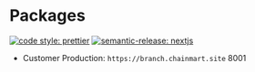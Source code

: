 # Packages

[![code style: prettier](https://img.shields.io/badge/code_style-prettier-ff69b4.svg?style=flat-square&logo=prettier)](https://github.com/prettier/prettier) [![semantic-release: nextjs](https://img.shields.io/badge/semantic--release-nextjs-e10079?style=flat-square&logo=semantic-release)](https://github.com/semantic-release/semantic-release)

- Customer Production: `https://branch.chainmart.site` 8001
